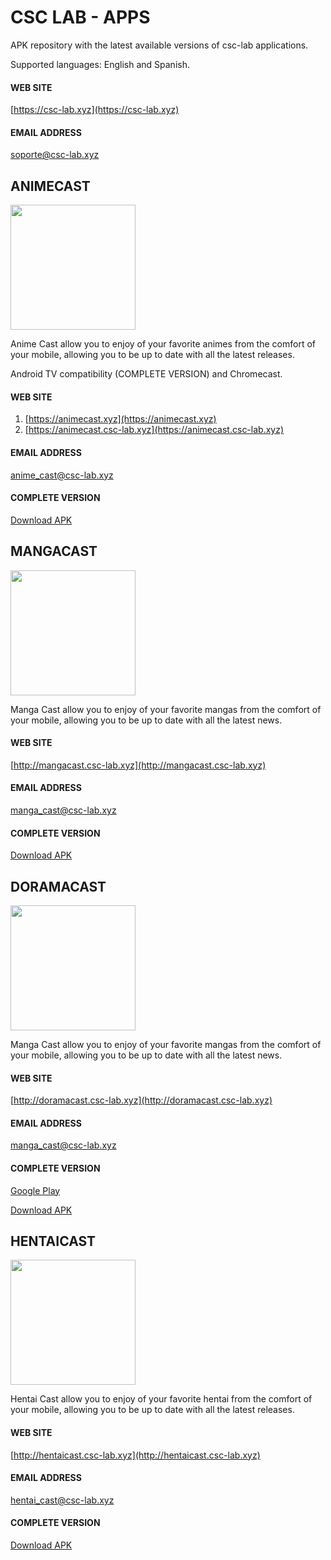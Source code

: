 # CSC LAB - APPS

APK repository with the latest available versions of csc-lab applications.

Supported languages: English and Spanish.

#### WEB SITE
[https://csc-lab.xyz](https://csc-lab.xyz)

#### EMAIL ADDRESS
soporte@csc-lab.xyz

## ANIMECAST 

<img src="https://animecast.csc-lab.xyz/img/cover.png"  width="200" height="200">

Anime Cast allow you to enjoy of your favorite animes from the comfort of your mobile, allowing you to be up to date with all the latest releases.

Android TV compatibility (COMPLETE VERSION) and Chromecast.

#### WEB SITE
1. [https://animecast.xyz](https://animecast.xyz)
2. [https://animecast.csc-lab.xyz](https://animecast.csc-lab.xyz)

#### EMAIL ADDRESS
anime_cast@csc-lab.xyz

#### COMPLETE VERSION
[Download APK](https://github.com/carlosesteven/csc_lab_apps/raw/master/anime_cast.apk)

## MANGACAST

<img src="http://mangacast.csc-lab.xyz/img/cover.png"  width="200" height="200">

Manga Cast allow you to enjoy of your favorite mangas from the comfort of your mobile, allowing you to be up to date with all the latest news.

#### WEB SITE
[http://mangacast.csc-lab.xyz](http://mangacast.csc-lab.xyz)

#### EMAIL ADDRESS
manga_cast@csc-lab.xyz

#### COMPLETE VERSION

[Download APK](https://github.com/carlosesteven/csc_lab_apps/raw/master/manga_cast.apk)

## DORAMACAST

<img src="http://doramacast.csc-lab.xyz/img/cover.png"  width="200" height="200">

Manga Cast allow you to enjoy of your favorite mangas from the comfort of your mobile, allowing you to be up to date with all the latest news.

#### WEB SITE
[http://doramacast.csc-lab.xyz](http://doramacast.csc-lab.xyz)

#### EMAIL ADDRESS
manga_cast@csc-lab.xyz

#### COMPLETE VERSION

[Google Play](https://play.google.com/store/apps/details?id=csc.dorama.cast)

[Download APK](https://github.com/carlosesteven/csc_lab_apps/raw/master/dorama_cast.apk)

## HENTAICAST

<img src="http://hentaicast.csc-lab.xyz/img/cover.png"  width="200" height="200">

Hentai Cast allow you to enjoy of your favorite hentai from the comfort of your mobile, allowing you to be up to date with all the latest releases.

#### WEB SITE
[http://hentaicast.csc-lab.xyz](http://hentaicast.csc-lab.xyz)

#### EMAIL ADDRESS
hentai_cast@csc-lab.xyz

#### COMPLETE VERSION

[Download APK](https://github.com/carlosesteven/csc_lab_apps/raw/master/hentai_cast.apk)

